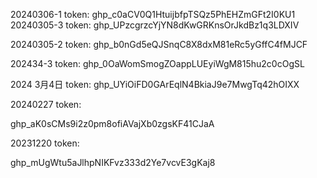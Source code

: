 20240306-1 token:
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
20240305-3 token:
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

20240305-2 token:
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

202434-3 token:
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

2024 3月4日 token:
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


20240227 token:

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

20231220 token:

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

